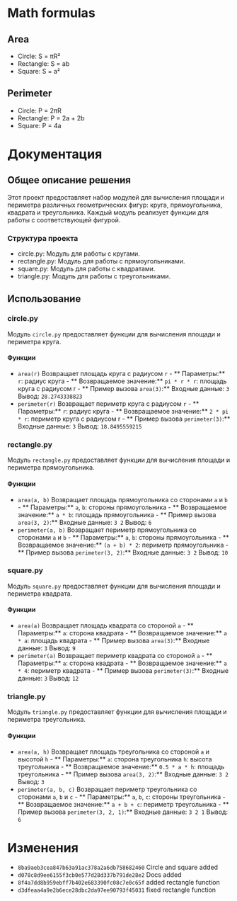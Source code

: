 # Math formulas
## Area
- Circle: S = πR²
- Rectangle: S = ab
- Square: S = a²

## Perimeter
- Circle: P = 2πR
- Rectangle: P = 2a + 2b
- Square: P = 4a

# Документация
## Общее описание решения
Этот проект предоставляет набор модулей для вычисления площади и периметра различных геометрических фигур: круга, прямоугольника, квадрата и треугольника. Каждый модуль реализует функции для работы с соответствующей фигурой.
### Структура проекта
- circle.py: Модуль для работы с кругами.
- rectangle.py: Модуль для работы с прямоугольниками.
- square.py: Модуль для работы с квадратами.
- triangle.py: Модуль для работы с треугольниками.
## Использование
### circle.py
Модуль `circle.py` предоставляет функции для вычисления площади и периметра круга.
#### Функции
- `area(r)`
    Возвращает площадь круга с радиусом `r`
        - ** Параметры:**
            `r`: радиус круга
        - ** Возвращаемое значение:**
            `pi * r * r`: площадь круга с радиусом r
        - ** Пример вызова `area(3)`:**
            Входные данные: `3`
            Вывод: `28.2743338823`
- `perimeter(r)`
    Возвращает периметр круга с радиусом `r`
        - ** Параметры:**
            `r`: радиус круга
        - ** Возвращаемое значение:**
            `2 * pi * r`: периметр круга с радиусом r
        - ** Пример вызова `perimeter(3)`:**
            Входные данные: `3`
            Вывод: `18.8495559215`

### rectangle.py
Модуль `rectangle.py` предоставляет функции для вычисления площади и периметра прямоугольника.
#### Функции
- `area(a, b)`
    Возвращает площадь прямоугольника со сторонами `a` и `b`
        - ** Параметры:**
            `a`, `b`: стороны прямоугольника
        - ** Возвращаемое значение:**
            `a * b`: площадь прямоугольника
        - ** Пример вызова `area(3, 2)`:**
            Входные данные: `3 2`
            Вывод: `6`
- `perimeter(a, b)`
    Возвращает периметр прямоугольника со сторонами `a` и `b`
        - ** Параметры:**
            `a`, `b`: стороны прямоугольника
        - ** Возвращаемое значение:**
            `(a + b) * 2`: периметр прямоугольника
        - ** Пример вызова `perimeter(3, 2)`:**
            Входные данные: `3 2`
            Вывод: `10`

### square.py
Модуль `square.py` предоставляет функции для вычисления площади и периметра квадрата.
#### Функции
- `area(a)`
    Возвращает площадь квадрата со стороной `a`
        - ** Параметры:**
            `a`: сторона квадрата
        - ** Возвращаемое значение:**
            `a * a`: площадь квадрата
        - ** Пример вызова `area(3)`:**
            Входные данные: `3`
            Вывод: `9`
- `perimeter(a)`
    Возвращает периметр квадрата со стороной `a`
        - ** Параметры:**
            `a`: сторона квадрата
        - ** Возвращаемое значение:**
            `a * 4`: периметр квадрата
        - ** Пример вызова `perimeter(3)`:**
            Входные данные: `3`
            Вывод: `12`

### triangle.py
Модуль `triangle.py` предоставляет функции для вычисления площади и периметра треугольника.
#### Функции
- `area(a, h)`
    Возвращает площадь треугольника со стороной `a` и высотой `h`
        - ** Параметры:**
            `a`: сторона треугольника
            `h`: высота треугольника
        - ** Возвращаемое значение:**
            `0.5 * a * h`: площадь треугольника
        - ** Пример вызова `area(3, 2)`:**
            Входные данные: `3 2`
            Вывод: `3`
- `perimeter(a, b, c)`
    Возвращает периметр треугольника со сторонами `a`, `b` и `c` 
        - ** Параметры:**
            `a`, `b`, `c`: стороны треугольника
        - ** Возвращаемое значение:**
            `a + b + c`: периметр треугольника
        - ** Пример вызова `perimeter(3, 2, 1)`:**
            Входные данные: `3 2 1`
            Вывод: `6`

# Изменения
- `8ba9aeb3cea847b63a91ac378a2a6db758682460` Circle and square added
- `d078c8d9ee6155f3cb0e577d28d337b791de28e2` Docs added
- `8f4a7dd8b959ebff7b402e683390fc08c7e0c65f` added rectangle function 
- `d3dfeaa4a9e2b6ece28dbc2da97ee90793f45031` fixed rectangle function
